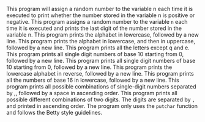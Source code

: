 This program will assign a random number to the variable n each time it is executed to print whether the number stored in the variable n is positive or negative.
This program assigns a random number to the variable `n` each time it is executed and prints the last digit of the number stored in the variable n.
This program prints the alphabet in lowercase, followed by a new line.
This program  prints the alphabet in lowercase, and then in uppercase, followed by a new line.
This program prints all the letters except q and e.
This program  prints all single digit numbers of base 10 starting from 0, followed by a new line.
This program  prints all single digit numbers of base 10 starting from 0, followed by a new line.
This program prints the lowercase alphabet in reverse, followed by a new line.
This program prints all the numbers of base 16 in lowercase, followed by a new line.
This program prints all possible combinations of single-digit numbers separated by ,, followed by a space in ascending order.
This program prints all possible different combinations of two digits. The digits are separated by `, ` and printed in ascending order. The program only uses the `putchar` function and follows the Betty style guidelines.
